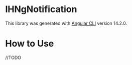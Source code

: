 # IHNgNotification

This library was generated with [Angular CLI](https://github.com/angular/angular-cli) version 14.2.0.

# How to Use

//TODO
